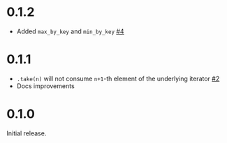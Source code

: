 # 0.1.2

- Added `max_by_key` and `min_by_key` [#4](https://github.com/jDomantas/internal-iterator/pull/4)

# 0.1.1

- `.take(n)` will not consume `n+1`-th element of the underlying iterator [#2](https://github.com/jDomantas/internal-iterator/pull/2)
- Docs improvements

# 0.1.0

Initial release.
